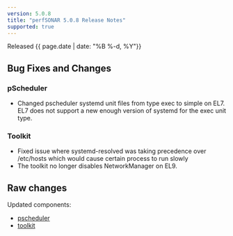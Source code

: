 ```yaml
---
version: 5.0.8
title: "perfSONAR 5.0.8 Release Notes"
supported: true
---
```


Released {{ page.date | date: "%B %-d, %Y"}}


Bug Fixes and Changes
---------------------

### pScheduler

- Changed pscheduler systemd unit files from type exec to simple on EL7. EL7 does not support a new enough version of systemd for the exec unit type.

### Toolkit

- Fixed issue where systemd-resolved was taking precedence over /etc/hosts which would cause certain process to run slowly
- The toolkit no longer disables NetworkManager on EL9.


Raw changes
-----------

Updated components:

-   [pscheduler](https://github.com/perfsonar/pscheduler/compare/v5.0.7...v5.0.8)
-   [toolkit](https://github.com/perfsonar/toolkit/compare/v5.0.7...v5.0.8)

